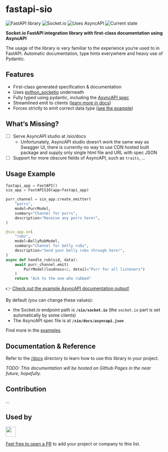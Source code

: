 # fastapi-sio

![FastAPI library](https://img.shields.io/badge/-FastAPI-009688?logo=fastapi&logoColor=white)
![Socket.io](https://img.shields.io/badge/-Socket.io-black?logo=socket.io&logoColor=white)
![Uses AsyncAPI](https://img.shields.io/badge/-AsyncAPI-4f8fbe)
![Current state](https://img.shields.io/badge/status-in_development-orange)

**Socket.io FastAPI integration library with first-class documentation using AsyncAPI**

The usage of the library is very familiar to the experience you‘re used to in FastAPI. Automatic documentation, type hints everywhere and heavy use of Pydantic.

## Features

- First-class generated specification & documentation
- Uses [python_socketio](https://python-socketio.readthedocs.io/en/latest/) underneath
- Fully typed using pydantic, including the [AsyncAPI spec](./fastapi_sio/schemas/asyncapi.py)
- Streamlined emit to clients ([learn more in docs](./docs/emitting.md))
- Forces strictly to emit correct data type  ([see the example](./docs/example.md))

## What‘s Missing?
  
- [ ] Serve AsyncAPI studio at /sio/docs
    - Unfortunately, AsyncAPI studio doesn‘t work the same way as Swagger UI, there is currently no way to use CDN hosted built package and supply only single html file and URL with spec JSON
- [ ] Support for more obscure fields of AsyncAPI, such as `traits`, ...

## Usage Example

```python
fastapi_app = FastAPI()
sio_app = FastAPISIO(app=fastapi_app)

purr_channel = sio_app.create_emitter(
    "purrs",
    model=PurrModel,
    summary="Channel for purrs",
    description="Receive any purrs here!",
)

@sio_app.on(
    "rubs",
    model=BellyRubModel,
    summary="Channel for belly rubs",
    description="Send your belly rubs through here!",
)
async def handle_rub(sid, data):
    await purr_channel.emit(
        PurrModel(loudness=2, detail="Purr for all listeners")
    )
    return "Ack to the one who rubbed"
```

👉 [Check out the example AsyncAPI documentation output!](https://studio.asyncapi.com/?url=https://raw.githubusercontent.com/marianhlavac/fastapi-sio/master/examples/from_readme_asyncapi.json)

By default (you can change these values):
 - the Socket.io endpoint path is **`/sio/socket.io`** (the `socket.io` part is set automatically by some clients)
 - The AsyncAPI spec file is at **`/sio/docs/asyncapi.json`**

Find more in the [examples](/docs/examples.md).

## Documentation & Reference

Refer to the [/docs](./docs/index.md) directory to learn how to use this library in your project.

_TODO: This documentation will be hosted on Github Pages in the near future, hopefully._


## Contribution

...

## Used by

<a href="https://dronetag.cz"><img src="https://dronetag.cz/assets/logo-full.svg" height="32" /></a>

[Feel free to open a PR](https://github.com/marianhlavac/fastapi-sio/pulls) to add your project or company to this list.
